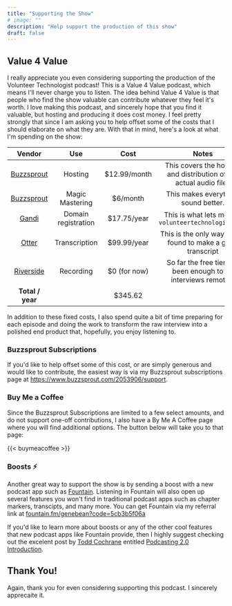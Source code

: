 ```yaml
---
title: "Supporting the Show"
# image: ""
description: "Help support the production of this show"
draft: false
---
```


## Value 4 Value

I really appreciate you even considering supporting the production of the Volunteer Technologist podcast! This is a Value 4 Value podcast, which means I'll never charge you to listen. The idea behind Value 4 Value is that people who find the show valuable can contribute whatever they feel it's worth. I love making this podcast, and sincerely hope that you find it valuable, but hosting and producing it does cost money. I feel pretty strongly that since I am asking you to help offset some of the costs that I should elaborate on what they are. With that in mind, here's a look at what I'm spending on the show:

|      Vendor      |         Use         |     Cost     |                               Notes                                |
|:----------------:|:-------------------:|:------------:|:------------------------------------------------------------------:|
| [Buzzsprout][b]  |       Hosting       | $12.99/month | This covers the hosting and distribution of the actual audio files |
| [Buzzsprout][m]  |   Magic Mastering   |   $6/month   |                This makes everything sound better.                 |
|    [Gandi][g]    | Domain registration | $17.75/year  |        This is what lets me use `volunteertechnologist.com`        |
|    [Otter][o]    |    Transcription    | $99.99/year  |    This is the only way I have found to make a good transcript     |
|  [Riverside][r]  |      Recording      | $0 (for now) |   So far the free tier has been enough to do interviews remotely   |
| **Total / year** |                     |   $345.62    |                                                                    |

In addition to these fixed costs, I also spend quite a bit of time preparing for each episode and doing the work to transform the raw interview into a polished end product that, hopefully, you enjoy listening to.

### Buzzsprout Subscriptions

If you'd like to help offset some of this cost, or are simply generous and would like to contribute, the easiest way is via my Buzzsprout subscriptions page at <https://www.buzzsprout.com/2053906/support>.

### Buy Me a Coffee

Since the Buzzsprout Subscriptions are limited to a few select amounts, and do not support one-off contributions, I also have a By Me A Coffee page where you will find additional options. The button below will take you to that page:

{{< buymeacoffee >}}

### Boosts ⚡

Another great way to support the show is by sending a boost with a new podcast app such as [Fountain][f]. Listening in Fountain will also open up several features you won't find in traditional podcast apps such as chapter markers, transcipts, and many more. You can get Fountain via my referral link at [fountain.fm/genebean?code=5cb3b5f06a][f]

If you'd like to learn more about boosts or any of the other cool features that new podcast apps like Fountain provide, then I highly suggest checking out the excelent post by [Todd Cochrane][t] entitled [Podcasting 2.0 Introduction][p].

## Thank You!

Again, thank you for even considering supporting this podcast. I sincerely apprecaite it.

[b]: https://www.buzzsprout.com/?referrer_id=1803680
[m]: https://www.buzzsprout.com/help/67-magic-mastering
[g]: https://www.gandi.net
[r]: https://riverside.fm
[o]: https://otter.ai
[f]: https://fountain.fm/genebean?code=5cb3b5f06a
[t]: https://podcastindex.social/@Todd_Blubrry
[p]: https://blubrry.com/support/podcasting-2-0-introduction/
